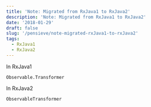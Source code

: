 ```yaml
---
title: 'Note: Migrated from RxJava1 to RxJava2'
description: 'Note: Migrated from RxJava1 to RxJava2'
date: '2018-01-29'
draft: false
slug: '/pensieve/note-migrated-rxJava1-to-rxJava2'
tags:
  - RxJava1
  - RxJava2
---
```


In RxJava1

```shell
Observable.Transformer 
```

In RxJava2
```shell
ObservableTransformer
```


